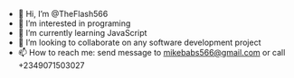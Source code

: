 - 👋 Hi, I’m @TheFlash566
- 👀 I’m interested in programing
- 🌱 I’m currently learning JavaScript
- 💞️ I’m looking to collaborate on any software development project
- 📫 How to reach me: send message to mikebabs566@gmail.com or call +2349071503027

<!---
TheFlash566/TheFlash566 is a ✨ special ✨ repository because its `README.md` (this file) appears on your GitHub profile.
You can click the Preview link to take a look at your changes.
--->
